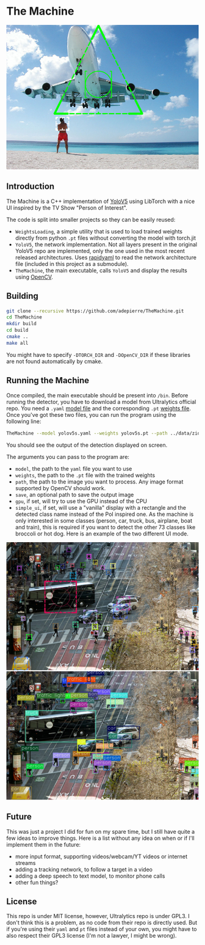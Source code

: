 # The Machine

![detection example](data/plane_processed.png)

## Introduction
The Machine is a C++ implementation of [YoloV5](https://github.com/ultralytics/yolov5) using LibTorch with a nice UI inspired by the TV Show "Person of Interest".

The code is split into smaller projects so they can be easily reused:
- ``WeightsLoading``, a simple utility that is used to load trained weights directly from python ``.pt`` files without converting the model with torch.jit
- ``YoloV5``, the network implementation. Not all layers present in the original YoloV5 repo are implemented, only the one used in the most recent released architectures. Uses [rapidyaml](https://github.com/biojppm/rapidyaml) to read the network architecture file (included in this project as a submodule).
- ``TheMachine``, the main executable, calls ``YoloV5`` and display the results using [OpenCV](https://github.com/opencv/opencv).

## Building

```bash
git clone --recursive https://github.com/adepierre/TheMachine.git
cd TheMachine
mkdir build
cd build
cmake ..
make all
```

You might have to specify ``-DTORCH_DIR`` and ``-DOpenCV_DIR`` if these libraries are not found automatically by cmake.

## Running the Machine

Once compiled, the main executable should be present into ``/bin``. Before running the detector, you have to download a model from Ultralytics official repo. You need a ``.yaml`` [model file](https://github.com/ultralytics/yolov5/tree/master/models) and the corresponding ``.pt`` [weights file](https://github.com/ultralytics/yolov5/releases). Once you've got these two files, you can run the program using the following line:

```bash
TheMachine --model yolov5s.yaml --weights yolov5s.pt --path ../data/zidane.jpg --simple_ui
```
You should see the output of the detection displayed on screen.

The arguments you can pass to the program are:
- ``model``, the path to the ``yaml`` file you want to use
- ``weights``, the path to the ``.pt`` file with the trained weights
- ``path``, the path to the image you want to process. Any image format supported by OpenCV should work.
- ``save``, an optional path to save the output image
- ``gpu``, if set, will try to use the GPU instead of the CPU
- ``simple_ui``, if set, will use a "vanilla" display with a rectangle and the detected class name instead of the PoI inspired one. As the machine is only interested in some classes (person, car, truck, bus, airplane, boat and train), this is required if you want to detect the other 73 classes like broccoli or hot dog. Here is an example of the two different UI mode.
    
![machine detection](data/street_processed_machine.jpg)
![classic detection](data/street_processed.jpg)

## Future

This was just a project I did for fun on my spare time, but I still have quite a few ideas to improve things. Here is a list without any idea on when or if I'll implement them in the future:

- more input format, supporting videos/webcam/YT videos or internet streams
- adding a tracking network, to follow a target in a video
- adding a deep speech to text model, to monitor phone calls
- other fun things?

## License

This repo is under MIT license, however, Ultralytics repo is under GPL3. I don't think this is a problem, as no code from their repo is directly used. But if you're using their ``yaml`` and ``pt`` files instead of your own, you might have to also respect their GPL3 license (I'm not a lawyer, I might be wrong).
